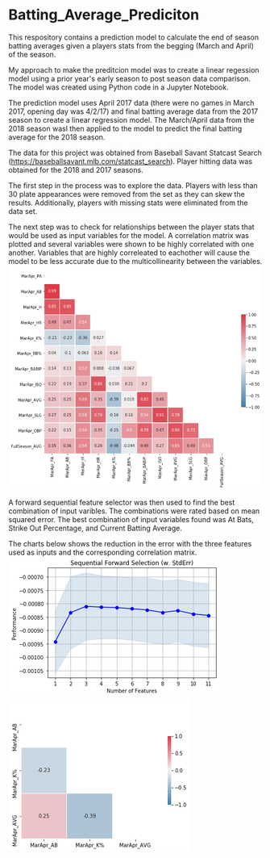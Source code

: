 # Batting_Average_Prediciton
This respository contains a prediction model to calculate the end of season batting averages given a players stats from the begging (March and April) of the season.

My approach to make the preditcion model was to create a linear regession model using a prior year's early season to post season data comparison. The model was created using Python code in a Jupyter Notebook.

The prediction model uses April 2017 data (there were no games in March 2017, opening day was 4/2/17) and final batting average data from the 2017 season to create a linear regression model. The March/April data from the 2018 season wasl then applied to the model to predict the final batting average for the 2018 season.

The data for this project was obtained from Baseball Savant Statcast Search (https://baseballsavant.mlb.com/statcast_search). Player hitting data was obtained for the 2018 and 2017 seasons.

The first step in the process was to explore the data. Players with less than 30 plate appearances were removed from the set as they can skew the results. Additionally, players with missing stats were eliminated from the data set.

The next step was to check for relationships between the player stats that would be used as input variables for the model. A correlation matrix was plotted and several variables were shown to be highly correlated with one another. Variables that are highly correleated to eachother will cause the model to be less accurate due to the multicollinearity between the variables.
![Correlation Matrix 1](/images/corr_matrix1.png)

A forward sequential feature selector was then used to find the best combination of input varibles. The combinations were rated based on mean squared error. The best combination of input variables found was At Bats, Strike Out Percentage, and Current Batting Average.

The charts below shows the reduction in the error with the three features used as inputs and the corresponding correlation matrix.
![Features](/images/features.png)
![Correlation Matrix 2](/images/corr_matrix2.png)
